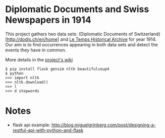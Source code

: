 # Diplomatic Documents and Swiss Newspapers in 1914

This project gathers two data sets: (Diplomatic Documents of Switzerland)[http://dodis.ch/en/home] and [Le Temps Historical Archive](letempsarchives.ch) for year 1914. Our aim is to find occurrences appearing in both data sets and detect the events they have in common.

More details in the [project's wiki](http://make.opendata.ch/wiki/project:diplomatic_documents_and_swiss_newspapers_in_1914)

    $ pip install flask gensim nltk beautifulsoup4
    $ python
    >>> import nltk
    >>> nltk.download()
    >>> l
    >>> d stopwords


# Notes

- flask api example:
  http://blog.miguelgrinberg.com/post/designing-a-restful-api-with-python-and-flask
